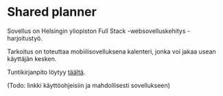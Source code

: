 # Shared planner

Sovellus on Helsingin yliopiston Full Stack -websovelluskehitys -harjoitustyö.

Tarkoitus on toteuttaa mobiilisovelluksena kalenteri, jonka voi jakaa usean käyttäjän kesken.

Tuntikirjanpito löytyy [täältä](./documentation/tuntikirjanpito.md).

(Todo: linkki käyttöohjeisiin ja mahdollisesti sovellukseen)
